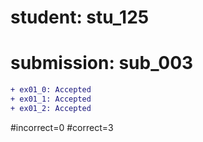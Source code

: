 # student: stu_125
# submission: sub_003

```diff
+ ex01_0: Accepted
+ ex01_1: Accepted
+ ex01_2: Accepted
```
#incorrect=0
#correct=3
